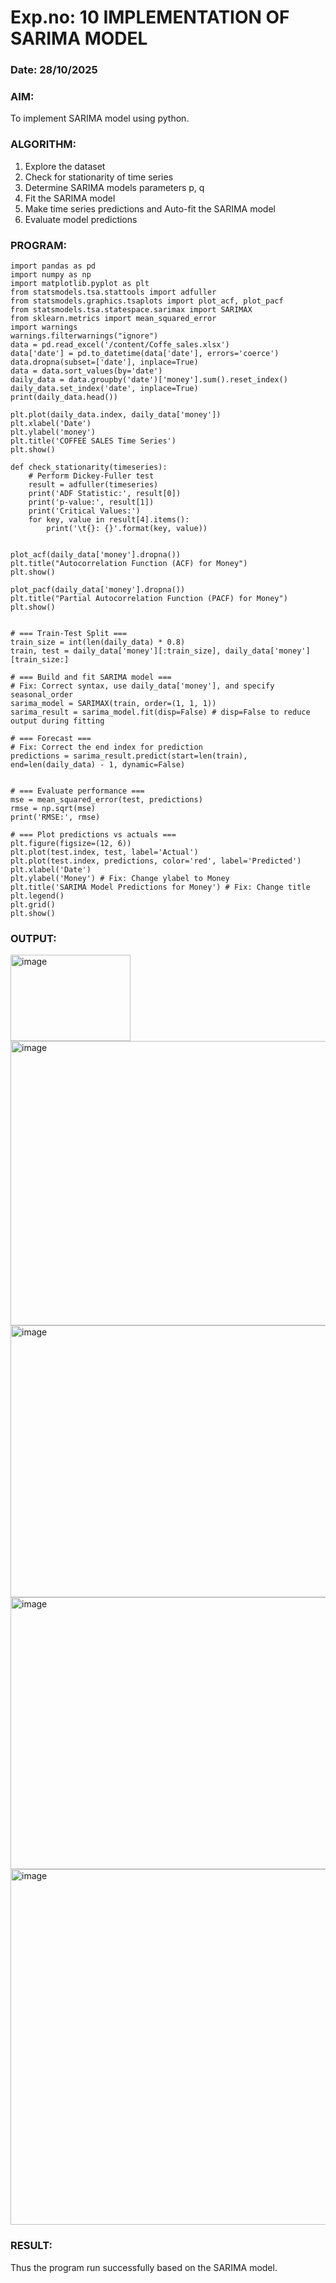 # Exp.no: 10   IMPLEMENTATION OF SARIMA MODEL
### Date: 28/10/2025

### AIM:
To implement SARIMA model using python.
### ALGORITHM:
1. Explore the dataset
2. Check for stationarity of time series
3. Determine SARIMA models parameters p, q
4. Fit the SARIMA model
5. Make time series predictions and Auto-fit the SARIMA model
6. Evaluate model predictions
### PROGRAM:
```
import pandas as pd
import numpy as np
import matplotlib.pyplot as plt
from statsmodels.tsa.stattools import adfuller
from statsmodels.graphics.tsaplots import plot_acf, plot_pacf
from statsmodels.tsa.statespace.sarimax import SARIMAX
from sklearn.metrics import mean_squared_error
import warnings
warnings.filterwarnings("ignore")
data = pd.read_excel('/content/Coffe_sales.xlsx')
data['date'] = pd.to_datetime(data['date'], errors='coerce')
data.dropna(subset=['date'], inplace=True)
data = data.sort_values(by='date')
daily_data = data.groupby('date')['money'].sum().reset_index()
daily_data.set_index('date', inplace=True)
print(daily_data.head())

plt.plot(daily_data.index, daily_data['money'])
plt.xlabel('Date')
plt.ylabel('money')
plt.title('COFFEE SALES Time Series')
plt.show()

def check_stationarity(timeseries):
    # Perform Dickey-Fuller test
    result = adfuller(timeseries)
    print('ADF Statistic:', result[0])
    print('p-value:', result[1])
    print('Critical Values:')
    for key, value in result[4].items():
        print('\t{}: {}'.format(key, value))


plot_acf(daily_data['money'].dropna())
plt.title("Autocorrelation Function (ACF) for Money")
plt.show()

plot_pacf(daily_data['money'].dropna())
plt.title("Partial Autocorrelation Function (PACF) for Money")
plt.show()


# === Train-Test Split ===
train_size = int(len(daily_data) * 0.8)
train, test = daily_data['money'][:train_size], daily_data['money'][train_size:]

# === Build and fit SARIMA model ===
# Fix: Correct syntax, use daily_data['money'], and specify seasonal_order
sarima_model = SARIMAX(train, order=(1, 1, 1))
sarima_result = sarima_model.fit(disp=False) # disp=False to reduce output during fitting

# === Forecast ===
# Fix: Correct the end index for prediction
predictions = sarima_result.predict(start=len(train), end=len(daily_data) - 1, dynamic=False)


# === Evaluate performance ===
mse = mean_squared_error(test, predictions)
rmse = np.sqrt(mse)
print('RMSE:', rmse)

# === Plot predictions vs actuals ===
plt.figure(figsize=(12, 6))
plt.plot(test.index, test, label='Actual')
plt.plot(test.index, predictions, color='red', label='Predicted')
plt.xlabel('Date')
plt.ylabel('Money') # Fix: Change ylabel to Money
plt.title('SARIMA Model Predictions for Money') # Fix: Change title
plt.legend()
plt.grid()
plt.show()
```

### OUTPUT:

<img width="192" height="138" alt="image" src="https://github.com/user-attachments/assets/a800248b-5855-420a-8b2f-e10d4f3fed9c" />


<img width="571" height="455" alt="image" src="https://github.com/user-attachments/assets/b84ce44a-e79a-4e46-bb83-d19c3786770d" />

<img width="568" height="435" alt="image" src="https://github.com/user-attachments/assets/f6b73226-890f-4b29-a4ec-316d7d047d9c" />
<img width="568" height="435" alt="image" src="https://github.com/user-attachments/assets/981a4519-649b-43b7-a153-e226ee86aadc" />
<img width="1020" height="569" alt="image" src="https://github.com/user-attachments/assets/ef90339a-71ff-4818-b87a-814a6afe8415" />


### RESULT:
Thus the program run successfully based on the SARIMA model.
